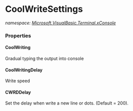 ﻿
# CoolWriteSettings
_namespace: [Microsoft.VisualBasic.Terminal.xConsole](N-Microsoft.VisualBasic.Terminal.xConsole.md)_





### Properties

#### CoolWriting
Gradual typing the output into console
#### CoolWritingDelay
Write speed
#### CWRDDelay
Set the delay when write a new line or dots. (Default = 200).

